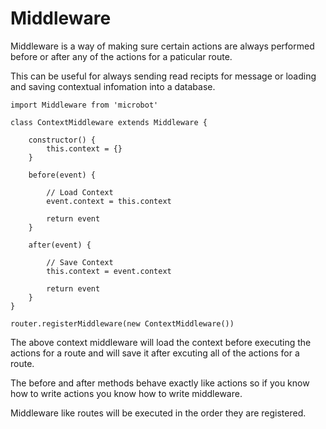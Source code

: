 # Middleware

Middleware is a way of making sure certain actions are always performed
before or after any of the actions for a paticular route.

This can be useful for always sending read recipts for message or loading and
saving contextual infomation into a database.

```
import Middleware from 'microbot'

class ContextMiddleware extends Middleware {

    constructor() {
        this.context = {}
    }

    before(event) {

        // Load Context
        event.context = this.context

        return event
    }

    after(event) {

        // Save Context
        this.context = event.context

        return event
    }
}

router.registerMiddleware(new ContextMiddleware())
```

The above context middleware will load the context before executing the actions for a route and will save it after excuting all of the actions for a route.

The before and after methods behave exactly like actions so if you know how to write
actions you know how to write middleware.

Middleware like routes will be executed in the order they are registered.
